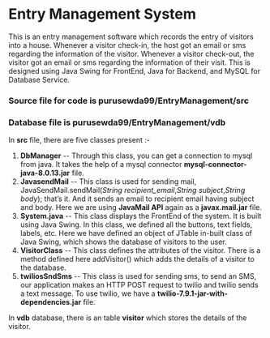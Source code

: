 # **Entry Management System** 

This is an entry management software which records the entry of visitors into a house. Whenever a visitor check-in, the host got an email or sms regarding the information of the visitor. Whenever a visitor check-out, the visitor got an email or sms regarding the information of their visit. This is designed using Java Swing for FrontEnd, Java for Backend, and MySQL for Database Service.

### Source file for code is purusewda99/EntryManagement/src

### Database file is purusewda99/EntryManagement/vdb

In **src** file, there are five classes present :-
1. **DbManager** -- Through this class, you can get a connection to mysql from java. It takes the help of a mysql connector **mysql-connector-java-8.0.13.jar** file.
2. **JavasendMail** -- This class is used for sending mail, JavaSendMail.sendMail(*String recipient_email*,*String subject*,*String body*); that’s it. And it sends an email to recipient email having subject and body. Here we are using **JavaMail API** again as a **javax.mail.jar** file.
3. **System.java** -- This class displays the FrontEnd of the system. It is built using Java Swing. In this class, we defined all the buttons, text fields, labels, etc. Here we have defined an object of JTable in-built class of Java Swing, which shows the database of visitors to the user.
4. **VisitorClass** -- This class defines the attributes of the visitor. There is a method defined here addVisitor() which adds the details of a visitor to the database.
5. **twiliosSndSms** -- This class is used for sending sms, to send an SMS, our application makes an HTTP POST request to twilio and twilio sends a text message. To use twilio, we have a **twilio-7.9.1-jar-with-dependencies.jar** file.

In **vdb** database, there is an table **visitor** which stores the details of the visitor.
